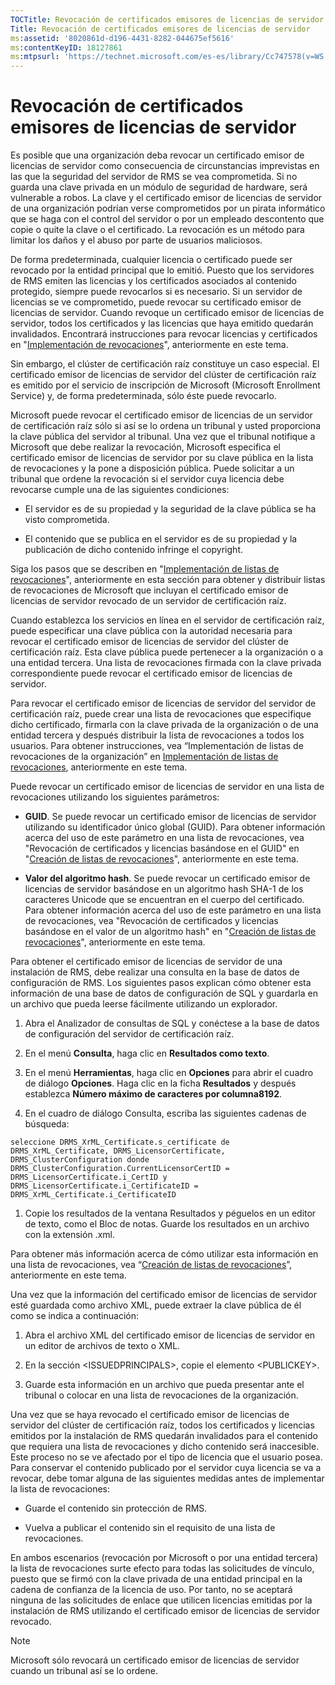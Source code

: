 ```yaml
---
TOCTitle: Revocación de certificados emisores de licencias de servidor
Title: Revocación de certificados emisores de licencias de servidor
ms:assetid: '8020861d-d196-4431-8282-044675ef5616'
ms:contentKeyID: 18127861
ms:mtpsurl: 'https://technet.microsoft.com/es-es/library/Cc747578(v=WS.10)'
---
```


Revocación de certificados emisores de licencias de servidor
============================================================

Es posible que una organización deba revocar un certificado emisor de licencias de servidor como consecuencia de circunstancias imprevistas en las que la seguridad del servidor de RMS se vea comprometida. Si no guarda una clave privada en un módulo de seguridad de hardware, será vulnerable a robos. La clave y el certificado emisor de licencias de servidor de una organización podrían verse comprometidos por un pirata informático que se haga con el control del servidor o por un empleado descontento que copie o quite la clave o el certificado. La revocación es un método para limitar los daños y el abuso por parte de usuarios maliciosos.

De forma predeterminada, cualquier licencia o certificado puede ser revocado por la entidad principal que lo emitió. Puesto que los servidores de RMS emiten las licencias y los certificados asociados al contenido protegido, siempre puede revocarlos si es necesario. Si un servidor de licencias se ve comprometido, puede revocar su certificado emisor de licencias de servidor. Cuando revoque un certificado emisor de licencias de servidor, todos los certificados y las licencias que haya emitido quedarán invalidados. Encontrará instrucciones para revocar licencias y certificados en "[Implementación de revocaciones](https://technet.microsoft.com/4735f060-7197-4ae2-830a-f91bcc4de30a)", anteriormente en este tema.

Sin embargo, el clúster de certificación raíz constituye un caso especial. El certificado emisor de licencias de servidor del clúster de certificación raíz es emitido por el servicio de inscripción de Microsoft (Microsoft Enrollment Service) y, de forma predeterminada, sólo éste puede revocarlo.

Microsoft puede revocar el certificado emisor de licencias de un servidor de certificación raíz sólo si así se lo ordena un tribunal y usted proporciona la clave pública del servidor al tribunal. Una vez que el tribunal notifique a Microsoft que debe realizar la revocación, Microsoft especifica el certificado emisor de licencias de servidor por su clave pública en la lista de revocaciones y la pone a disposición pública. Puede solicitar a un tribunal que ordene la revocación si el servidor cuya licencia debe revocarse cumple una de las siguientes condiciones:

-   El servidor es de su propiedad y la seguridad de la clave pública se ha visto comprometida.

-   El contenido que se publica en el servidor es de su propiedad y la publicación de dicho contenido infringe el copyright.

Siga los pasos que se describen en "[Implementación de listas de revocaciones](https://technet.microsoft.com/e331338b-66d4-45e4-8d3f-acccf2302ac4)", anteriormente en esta sección para obtener y distribuir listas de revocaciones de Microsoft que incluyan el certificado emisor de licencias de servidor revocado de un servidor de certificación raíz.

Cuando establezca los servicios en línea en el servidor de certificación raíz, puede especificar una clave pública con la autoridad necesaria para revocar el certificado emisor de licencias de servidor del clúster de certificación raíz. Esta clave pública puede pertenecer a la organización o a una entidad tercera. Una lista de revocaciones firmada con la clave privada correspondiente puede revocar el certificado emisor de licencias de servidor.

Para revocar el certificado emisor de licencias de servidor del servidor de certificación raíz, puede crear una lista de revocaciones que especifique dicho certificado, firmarla con la clave privada de la organización o de una entidad tercera y después distribuir la lista de revocaciones a todos los usuarios. Para obtener instrucciones, vea “Implementación de listas de revocaciones de la organización” en [Implementación de listas de revocaciones](https://technet.microsoft.com/e331338b-66d4-45e4-8d3f-acccf2302ac4), anteriormente en este tema.

Puede revocar un certificado emisor de licencias de servidor en una lista de revocaciones utilizando los siguientes parámetros:

-   **GUID**. Se puede revocar un certificado emisor de licencias de servidor utilizando su identificador único global (GUID). Para obtener información acerca del uso de este parámetro en una lista de revocaciones, vea "Revocación de certificados y licencias basándose en el GUID" en "[Creación de listas de revocaciones](https://technet.microsoft.com/1ef75199-3344-4225-84de-a863a777696a)", anteriormente en este tema.

-   **Valor del algoritmo hash**. Se puede revocar un certificado emisor de licencias de servidor basándose en un algoritmo hash SHA-1 de los caracteres Unicode que se encuentran en el cuerpo del certificado. Para obtener información acerca del uso de este parámetro en una lista de revocaciones, vea "Revocación de certificados y licencias basándose en el valor de un algoritmo hash" en "[Creación de listas de revocaciones](https://technet.microsoft.com/1ef75199-3344-4225-84de-a863a777696a)", anteriormente en este tema.

Para obtener el certificado emisor de licencias de servidor de una instalación de RMS, debe realizar una consulta en la base de datos de configuración de RMS. Los siguientes pasos explican cómo obtener esta información de una base de datos de configuración de SQL y guardarla en un archivo que pueda leerse fácilmente utilizando un explorador.

1.  Abra el Analizador de consultas de SQL y conéctese a la base de datos de configuración del servidor de certificación raíz.

2.  En el menú **Consulta**, haga clic en **Resultados como texto**.

3.  En el menú **Herramientas**, haga clic en **Opciones** para abrir el cuadro de diálogo **Opciones**. Haga clic en la ficha **Resultados** y después establezca **Número máximo de caracteres por columna8192**.

1.  En el cuadro de diálogo Consulta, escriba las siguientes cadenas de búsqueda:

```
seleccione DRMS_XrML_Certificate.s_certificate de DRMS_XrML_Certificate, DRMS_LicensorCertificate, DRMS_ClusterConfiguration donde DRMS_ClusterConfiguration.CurrentLicensorCertID = DRMS_LicensorCertificate.i_CertID y DRMS_LicensorCertificate.i_CertificateID = DRMS_XrML_Certificate.i_CertificateID
```
1. Copie los resultados de la ventana Resultados y péguelos en un editor de texto, como el Bloc de notas. Guarde los resultados en un archivo con la extensión .xml.

Para obtener más información acerca de cómo utilizar esta información en una lista de revocaciones, vea “[Creación de listas de revocaciones](https://technet.microsoft.com/1ef75199-3344-4225-84de-a863a777696a)”, anteriormente en este tema.

Una vez que la información del certificado emisor de licencias de servidor esté guardada como archivo XML, puede extraer la clave pública de él como se indica a continuación:

1.  Abra el archivo XML del certificado emisor de licencias de servidor en un editor de archivos de texto o XML.

2.  En la sección &lt;ISSUEDPRINCIPALS&gt;, copie el elemento &lt;PUBLICKEY&gt;.

3.  Guarde esta información en un archivo que pueda presentar ante el tribunal o colocar en una lista de revocaciones de la organización.

Una vez que se haya revocado el certificado emisor de licencias de servidor del clúster de certificación raíz, todos los certificados y licencias emitidos por la instalación de RMS quedarán invalidados para el contenido que requiera una lista de revocaciones y dicho contenido será inaccesible. Este proceso no se ve afectado por el tipo de licencia que el usuario posea. Para conservar el contenido publicado por el servidor cuya licencia se va a revocar, debe tomar alguna de las siguientes medidas antes de implementar la lista de revocaciones:

-   Guarde el contenido sin protección de RMS.

-   Vuelva a publicar el contenido sin el requisito de una lista de revocaciones.

En ambos escenarios (revocación por Microsoft o por una entidad tercera) la lista de revocaciones surte efecto para todas las solicitudes de vínculo, puesto que se firmó con la clave privada de una entidad principal en la cadena de confianza de la licencia de uso. Por tanto, no se aceptará ninguna de las solicitudes de enlace que utilicen licencias emitidas por la instalación de RMS utilizando el certificado emisor de licencias de servidor revocado.

> [!NOTE]
> Microsoft sólo revocará un certificado emisor de licencias de servidor cuando un tribunal así se lo ordene. 